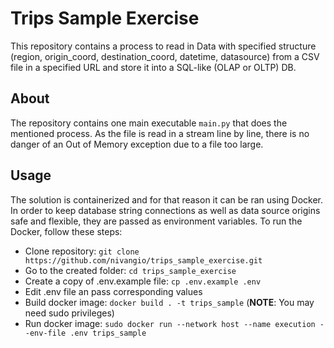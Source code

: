 # Trips Sample Exercise 

This repository contains a process to read in Data with specified structure (region, origin_coord, destination_coord, datetime, datasource) from a CSV file in a specified URL and store it into a SQL-like (OLAP or OLTP) DB.

## About

The repository contains one main executable `main.py` that does the mentioned process. As the file is read in a stream line by line, there is no danger of an Out of Memory exception due to a file too large.

## Usage

The solution is containerized and for that reason it can be ran using Docker. In order to keep database string connections as well as data source origins safe and flexible, they are passed as environment variables. To run the Docker, follow these steps:

  * Clone repository: `git clone https://github.com/nivangio/trips_sample_exercise.git`
  * Go to the created folder: `cd trips_sample_exercise`
  * Create a copy of .env.example file: `cp .env.example .env`
  * Edit .env file an pass corresponding values
  * Build docker image: `docker build . -t trips_sample` (**NOTE**: You may need sudo privileges)
  * Run docker image: `sudo docker run --network host --name execution --env-file .env trips_sample`
 
